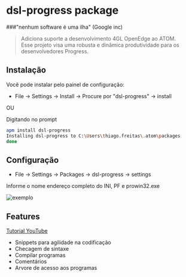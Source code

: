 # dsl-progress package

###"nenhum software é uma ilha" (Google inc)  

>Adiciona suporte a desenvolvimento 4GL OpenEdge ao ATOM.  
Esse projeto visa uma robusta e dinâmica produtividade para os desenvolvedores Progress.  

## Instalação

Você pode instalar pelo painel de configuração:  
* File -> Settings -> Install -> Procure por "dsl-progress" -> install

OU

Digitando no prompt

```bash
apm install dsl-progress
Installing dsl-progress to C:\Users\thiago.freitas\.atom\packages
done
```

## Configuração

* File -> Settings -> Packages -> dsl-progress -> settings

Informe o nome endereço completo do INI, PF e prowin32.exe

![exemplo](http://s2.postimg.org/u3itl25wp/config.png)

## Features

[Tutorial YouTube](https://www.youtube.com/watch?v=f4nY5-6WMKQ)

* Snippets para agilidade na codificação
* Checagem de sintaxe
* Compilar programas
* Comentários
* Arvore de acesso aos programas
